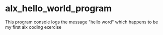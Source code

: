 # alx_hello_world_program
This program console logs the message "hello word" which happens to be my first alx coding exercise
